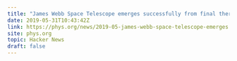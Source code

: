 ```yaml
---
title: "James Webb Space Telescope emerges successfully from final thermal vacuum test"
date: 2019-05-31T10:43:42Z
link: https://phys.org/news/2019-05-james-webb-space-telescope-emerges.html?utm_medium=RSS&utm_source=hune
site: phys.org
topic: Hacker News
draft: false
---
```

